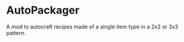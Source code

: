 AutoPackager
============

A mod to autocraft recipes made of a single item type in a 2x2 or 3x3 pattern.